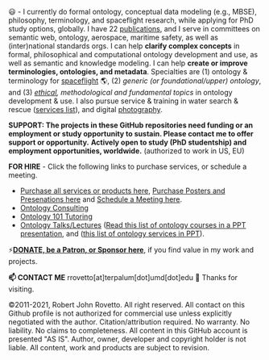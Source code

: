 :smiley: - I currently do formal ontology, conceptual data modeling (e.g., MBSE), philosophy, terminology, and spaceflight research, while applying for PhD study options, globally. I have 22 [publications](https://orcid.org/0000-0003-3835-7817), and I serve in committees on semantic web, ontology, aerospace, maritime safety, as well as (inter)national standards orgs. I can help **clarify complex concepts** in formal, philosophical and computational ontology development and use, as well as semantic and knowledge modeling. I can help **create or improve terminologies, ontologies, and metadata**. Specialties are (1) ontology & terminology for [spaceflight](https://ontospace.wordpress.com) :earth_americas:, (2)  _generic (or foundational/upper) ontology_, and (3) _[ethical](https://github.com/rrovetto/Ethical-Ontology-Development), methodological and fundamental topics_ in ontology development & use. I also pursue service & training in water search & rescue ([services list](https://www.dropbox.com/s/cgl1npz51amp3lm/BoatingServices_Rovetto_Apr2020.pdf?dl=0)), and digital [photography](https://tinyurl.com/y3k34cfb).

**SUPPORT: The projects in these GitHub repositories need funding or an employment or study opportunity to sustain. Please contact me to offer support or opportunity.**
**Actively open to study (PhD studentship) and employment opportunities, worldwide.** (authorized to work in US, EU)

**FOR HIRE** - Click the following links to purchase services, or schedule a meeting. 
* [Purchase all services or products here](https://tinyurl.com/yas7trzy),  [Purchase Posters and Presenations here](https://ontospace.wordpress.com/purchase-poster-or-presentation-documents/)  and  [Schedule a Meeting here](http://my.setmore.com/bookingpage/f18db686-98bb-41dd-9097-35218b2a1091/services/sb83f723d7838e4484783cc5a1c675f0e6eedf99d).
* [Ontology Consulting](https://tinyurl.com/34u9w6wx)
* [Ontology 101 Tutoring](http://my.setmore.com/bookingpage/f18db686-98bb-41dd-9097-35218b2a1091/services/s7f4dbc7d873cce380b7f73062d5d72f619fe042a)
* [Ontology Talks/Lectures](http://my.setmore.com/bookingpage/f18db686-98bb-41dd-9097-35218b2a1091/services/s218822e77fee416ed3085be8eda045d6015d6d24)
([Read this list of ontology courses in a PPT presentation](https://www.slideshare.net/RobertRovetto/ontology-courses-education), and ([this list of ontology services in PPT](https://www.slideshare.net/RobertRovetto/ontology-services-238070099)).

⚡[**DONATE, be a Patron, or Sponsor here**](https://gogetfunding.com/knowledge-organization-services-ontology-terminology-metadata-concept-analysis/), if you find value in my work and projects.

**📫 CONTACT ME**  rrovetto[at]terpalum[dot]umd[dot]edu 💬  Thanks for visiting.

©2011-2021, Robert John Rovetto. All right reserved. 
All contact on this Github profile is not authorized for commercial use unless explicitly negotiated with the author. Citation/attribution required. No warranty. No liability. No claims to completeness. All content in this GitHub account is presented "AS IS". Author, owner, developer and copyright holder is not liable. All content, work and products are subject to revision.

<!--
**rrovetto/rrovetto** is a ✨ _special_ ✨ repository because its `README.md` (this file) appears on your GitHub profile.

Here are some ideas to get you started:

- 🔭 I’m currently working on ...
- 🌱 I’m currently learning ...
- 👯 I’m looking to collaborate on ...
- 🤔 I’m looking for help with ...
- 💬 Ask me about ...
- 📫 How to reach me: ...
- 😄 Pronouns: ...
- ⚡ Fun fact: ...
- 👋
-->
